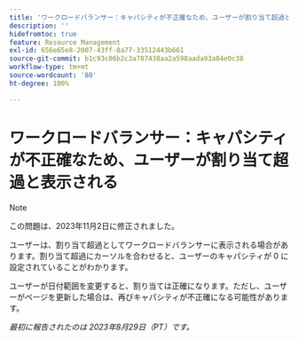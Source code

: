 ```yaml
---
title: 'ワークロードバランサー：キャパシティが不正確なため、ユーザーが割り当て超過と表示される'
description: ''
hidefromtoc: true
feature: Resource Management
exl-id: 656e65e8-2007-43ff-8a77-33512443b661
source-git-commit: b1c93c06b2c3a787438aa2a598aada93a04e0c38
workflow-type: tm+mt
source-wordcount: '80'
ht-degree: 100%

---
```


# ワークロードバランサー：キャパシティが不正確なため、ユーザーが割り当て超過と表示される

>[!NOTE]
>
>この問題は、2023年11月2日に修正されました。

ユーザーは、割り当て超過としてワークロードバランサーに表示される場合があります。割り当て超過にカーソルを合わせると、ユーザーのキャパシティが 0 に設定されていることがわかります。

ユーザーが日付範囲を変更すると、割り当ては正確になります。ただし、ユーザーがページを更新した場合は、再びキャパシティが不正確になる可能性があります。

_最初に報告されたのは 2023年8月29日（PT）です。_
